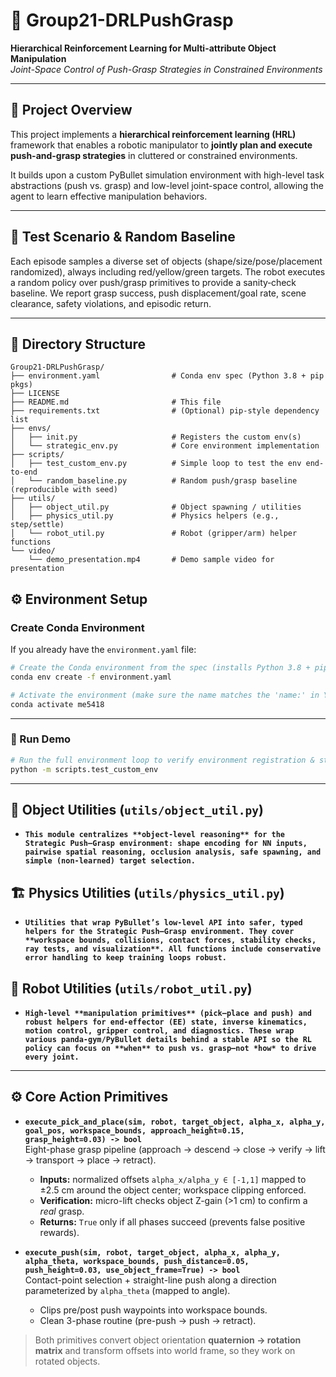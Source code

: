 # 🤖 Group21-DRLPushGrasp  
**Hierarchical Reinforcement Learning for Multi-attribute Object Manipulation**  
*Joint-Space Control of Push-Grasp Strategies in Constrained Environments*  

---

## 🧩 Project Overview  
This project implements a **hierarchical reinforcement learning (HRL)** framework that enables a robotic manipulator to **jointly plan and execute push-and-grasp strategies** in cluttered or constrained environments.  

It builds upon a custom PyBullet simulation environment with high-level task abstractions (push vs. grasp) and low-level joint-space control, allowing the agent to learn effective manipulation behaviors.  

---

## 🧪 Test Scenario & Random Baseline
Each episode samples a diverse set of objects (shape/size/pose/placement randomized), always including red/yellow/green targets. The robot executes a random policy over push/grasp primitives to provide a sanity‐check baseline. We report grasp success, push displacement/goal rate, scene clearance, safety violations, and episodic return.

---

## 📁 Directory Structure  
```text
Group21-DRLPushGrasp/
├── environment.yaml                # Conda env spec (Python 3.8 + pip pkgs)
├── LICENSE
├── README.md                       # This file
├── requirements.txt                # (Optional) pip-style dependency list
├── envs/
│   ├── init.py                     # Registers the custom env(s)
│   └── strategic_env.py            # Core environment implementation
├── scripts/
│   ├── test_custom_env.py          # Simple loop to test the env end-to-end
│   └── random_baseline.py          # Random push/grasp baseline (reproducible with seed)
├── utils/
│   ├── object_util.py              # Object spawning / utilities
│   ├── physics_util.py             # Physics helpers (e.g., step/settle)
│   └── robot_util.py               # Robot (gripper/arm) helper functions
└── video/
    └── demo_presentation.mp4       # Demo sample video for presentation
```


## ⚙️ Environment Setup

### Create Conda Environment
If you already have the `environment.yaml` file:

```Bash
# Create the Conda environment from the spec (installs Python 3.8 + pip pkgs)
conda env create -f environment.yaml

# Activate the environment (make sure the name matches the 'name:' in YAML)
conda activate me5418
```

---

### 🚀 Run Demo

```Bash
# Run the full environment loop to verify environment registration & stepping
python -m scripts.test_custom_env
```

---

## 🧠 Object Utilities (`utils/object_util.py`)
- **`
This module centralizes **object-level reasoning** for the Strategic Push–Grasp environment:
shape encoding for NN inputs, pairwise spatial reasoning, occlusion analysis, safe spawning,
and simple (non-learned) target selection.
`**  
## 🏗️ Physics Utilities (`utils/physics_util.py`)
- **`
Utilities that wrap PyBullet’s low-level API into safer, typed helpers for the Strategic Push–Grasp environment. They cover **workspace bounds, collisions, contact forces, stability checks, ray tests, and visualization**. All functions include conservative error handling to keep training loops robust.
`**  
## 🤖 Robot Utilities (`utils/robot_util.py`)
- **`
High-level **manipulation primitives** (pick–place and push) and robust helpers for
end-effector (EE) state, inverse kinematics, motion control, gripper control, and diagnostics.
These wrap various panda-gym/PyBullet details behind a stable API so the RL policy
can focus on **when** to push vs. grasp—not *how* to drive every joint.
`**  

---

## ⚙️ Core Action Primitives

- **`execute_pick_and_place(sim, robot, target_object, alpha_x, alpha_y, goal_pos, workspace_bounds, approach_height=0.15, grasp_height=0.03) -> bool`**  
  Eight-phase grasp pipeline (approach → descend → close → verify → lift → transport → place → retract).  
  - **Inputs:** normalized offsets `alpha_x/alpha_y ∈ [-1,1]` mapped to ±2.5 cm around the object center; workspace clipping enforced.  
  - **Verification:** micro-lift checks object Z-gain (>1 cm) to confirm a *real* grasp.  
  - **Returns:** `True` only if all phases succeed (prevents false positive rewards).

- **`execute_push(sim, robot, target_object, alpha_x, alpha_y, alpha_theta, workspace_bounds, push_distance=0.05, push_height=0.03, use_object_frame=True) -> bool`**  
  Contact-point selection + straight-line push along a direction parameterized by `alpha_theta` (mapped to angle).  
  - Clips pre/post push waypoints into workspace bounds.  
  - Clean 3-phase routine (pre-push → push → retract).

> Both primitives convert object orientation **quaternion → rotation matrix** and transform offsets
> into world frame, so they work on rotated objects.